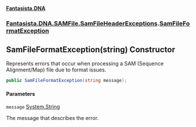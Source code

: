 #### [Fantasista.DNA](index.md 'index')
### [Fantasista.DNA.SAMFile.SamFileHeaderExceptions](Fantasista.DNA.SAMFile.SamFileHeaderExceptions.md 'Fantasista.DNA.SAMFile.SamFileHeaderExceptions').[SamFileFormatException](Fantasista.DNA.SAMFile.SamFileHeaderExceptions.SamFileFormatException.md 'Fantasista.DNA.SAMFile.SamFileHeaderExceptions.SamFileFormatException')

## SamFileFormatException(string) Constructor

Represents errors that occur when processing a SAM (Sequence Alignment/Map) file due to format issues.

```csharp
public SamFileFormatException(string message);
```
#### Parameters

<a name='Fantasista.DNA.SAMFile.SamFileHeaderExceptions.SamFileFormatException.SamFileFormatException(string).message'></a>

`message` [System.String](https://docs.microsoft.com/en-us/dotnet/api/System.String 'System.String')

The message that describes the error.
